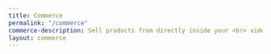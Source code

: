 ```yaml
---
title: Commerce
permalink: "/commerce"
commerce-description: Sell products from directly inside your <br> video, on any device or TV
layout: commerce
---
```


